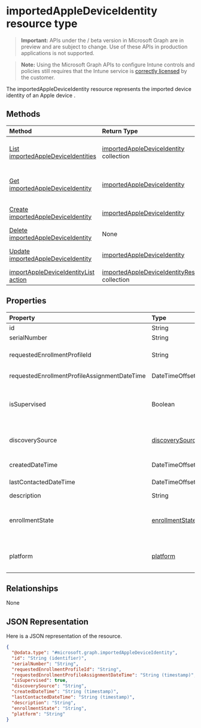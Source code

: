 ﻿# importedAppleDeviceIdentity resource type

> **Important:** APIs under the / beta version in Microsoft Graph are in preview and are subject to change. Use of these APIs in production applications is not supported.

> **Note:** Using the Microsoft Graph APIs to configure Intune controls and policies still requires that the Intune service is [correctly licensed](https://go.microsoft.com/fwlink/?linkid=839381) by the customer.

The importedAppleDeviceIdentity resource represents the imported device identity of an Apple device .
## Methods
|Method|Return Type|Description|
|:---|:---|:---|
|[List importedAppleDeviceIdentities](../api/intune_corpenrollment_importedappledeviceidentity_list.md)|[importedAppleDeviceIdentity](../resources/intune_corpenrollment_importedappledeviceidentity.md) collection|List properties and relationships of the [importedAppleDeviceIdentity](../resources/intune_corpenrollment_importedappledeviceidentity.md) objects.|
|[Get importedAppleDeviceIdentity](../api/intune_corpenrollment_importedappledeviceidentity_get.md)|[importedAppleDeviceIdentity](../resources/intune_corpenrollment_importedappledeviceidentity.md)|Read properties and relationships of the [importedAppleDeviceIdentity](../resources/intune_corpenrollment_importedappledeviceidentity.md) object.|
|[Create importedAppleDeviceIdentity](../api/intune_corpenrollment_importedappledeviceidentity_create.md)|[importedAppleDeviceIdentity](../resources/intune_corpenrollment_importedappledeviceidentity.md)|Create a new [importedAppleDeviceIdentity](../resources/intune_corpenrollment_importedappledeviceidentity.md) object.|
|[Delete importedAppleDeviceIdentity](../api/intune_corpenrollment_importedappledeviceidentity_delete.md)|None|Deletes a [importedAppleDeviceIdentity](../resources/intune_corpenrollment_importedappledeviceidentity.md).|
|[Update importedAppleDeviceIdentity](../api/intune_corpenrollment_importedappledeviceidentity_update.md)|[importedAppleDeviceIdentity](../resources/intune_corpenrollment_importedappledeviceidentity.md)|Update the properties of a [importedAppleDeviceIdentity](../resources/intune_corpenrollment_importedappledeviceidentity.md) object.|
|[importAppleDeviceIdentityList action](../api/intune_corpenrollment_importedappledeviceidentity_importappledeviceidentitylist.md)|[importedAppleDeviceIdentityResult](../resources/intune_corpenrollment_importedappledeviceidentityresult.md) collection|Not yet documented|

## Properties
|Property|Type|Description|
|:---|:---|:---|
|id|String|Key of the entity.|
|serialNumber|String|Device serial number|
|requestedEnrollmentProfileId|String|Enrollment profile Id admin intends to apply to the device during next enrollment|
|requestedEnrollmentProfileAssignmentDateTime|DateTimeOffset|The time enrollment profile was assigned to the device|
|isSupervised|Boolean|Indicates if the Apple device is supervised. More information is at: https://support.apple.com/en-us/HT202837|
|discoverySource|[discoverySource](../resources/intune_corpenrollment_discoverysource.md)|Apple device discovery source. Possible values are: `unknown`, `adminImport`, `deviceEnrollmentProgram`.|
|createdDateTime|DateTimeOffset|Created Date Time of the device|
|lastContactedDateTime|DateTimeOffset|Last Contacted Date Time of the device|
|description|String|The description of the device|
|enrollmentState|[enrollmentState](../resources/intune_shared_enrollmentstate.md)|The state of the device in Intune. Possible values are: `unknown`, `enrolled`, `pendingReset`, `failed`, `notContacted`.|
|platform|[platform](../resources/intune_shared_platform.md)|The platform of the Device. Possible values are: `unknown`, `ios`, `android`, `windows`, `windowsMobile`, `macOS`.|

## Relationships
None
## JSON Representation
Here is a JSON representation of the resource.
<!-- {
  "blockType": "resource",
  "keyProperty": "id",
  "@odata.type": "microsoft.graph.importedAppleDeviceIdentity"
}
-->
``` json
{
  "@odata.type": "#microsoft.graph.importedAppleDeviceIdentity",
  "id": "String (identifier)",
  "serialNumber": "String",
  "requestedEnrollmentProfileId": "String",
  "requestedEnrollmentProfileAssignmentDateTime": "String (timestamp)",
  "isSupervised": true,
  "discoverySource": "String",
  "createdDateTime": "String (timestamp)",
  "lastContactedDateTime": "String (timestamp)",
  "description": "String",
  "enrollmentState": "String",
  "platform": "String"
}
```






